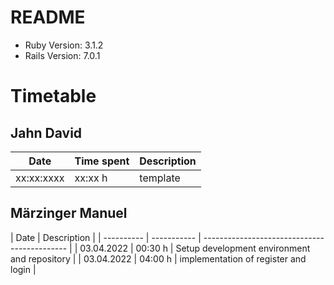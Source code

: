 # README

- Ruby Version: 3.1.2
- Rails Version: 7.0.1

# Timetable

## Jahn David

| Date       | Time spent | Description |
| ---------- | ---------- | ----------- |
| xx:xx:xxxx | xx:xx h    | template    |

## Märzinger Manuel

| Date       | Description |
| ---------- | ----------- | -------------------------------------------- |
| 03.04.2022 | 00:30 h     | Setup development environment and repository |
| 03.04.2022 | 04:00 h     | implementation of register and login         |
